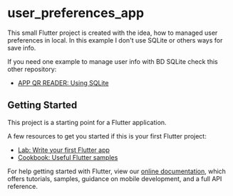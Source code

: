 # user_preferences_app

This small Flutter project is created with the idea, how to managed user preferences in local. In this example I don't use
SQLite or others ways for save info.

If you need one example to manage user info with BD SQLite check this other repository: 
- [APP QR READER: Using SQLite](https://github.com/Fravier/QR_Reader_App)

## Getting Started

This project is a starting point for a Flutter application.

A few resources to get you started if this is your first Flutter project:

- [Lab: Write your first Flutter app](https://flutter.dev/docs/get-started/codelab)
- [Cookbook: Useful Flutter samples](https://flutter.dev/docs/cookbook)

For help getting started with Flutter, view our
[online documentation](https://flutter.dev/docs), which offers tutorials,
samples, guidance on mobile development, and a full API reference.

